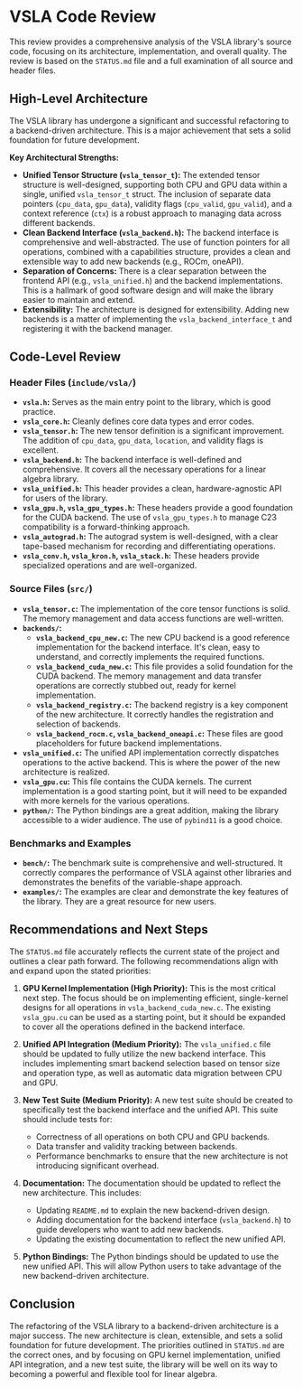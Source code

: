 
# VSLA Code Review

This review provides a comprehensive analysis of the VSLA library's source code, focusing on its architecture, implementation, and overall quality. The review is based on the `STATUS.md` file and a full examination of all source and header files.

## High-Level Architecture

The VSLA library has undergone a significant and successful refactoring to a backend-driven architecture. This is a major achievement that sets a solid foundation for future development.

**Key Architectural Strengths:**

*   **Unified Tensor Structure (`vsla_tensor_t`):** The extended tensor structure is well-designed, supporting both CPU and GPU data within a single, unified `vsla_tensor_t` struct. The inclusion of separate data pointers (`cpu_data`, `gpu_data`), validity flags (`cpu_valid`, `gpu_valid`), and a context reference (`ctx`) is a robust approach to managing data across different backends.
*   **Clean Backend Interface (`vsla_backend.h`):** The backend interface is comprehensive and well-abstracted. The use of function pointers for all operations, combined with a capabilities structure, provides a clean and extensible way to add new backends (e.g., ROCm, oneAPI).
*   **Separation of Concerns:** There is a clear separation between the frontend API (e.g., `vsla_unified.h`) and the backend implementations. This is a hallmark of good software design and will make the library easier to maintain and extend.
*   **Extensibility:** The architecture is designed for extensibility. Adding new backends is a matter of implementing the `vsla_backend_interface_t` and registering it with the backend manager.

## Code-Level Review

### Header Files (`include/vsla/`)

*   **`vsla.h`:** Serves as the main entry point to the library, which is good practice.
*   **`vsla_core.h`:** Cleanly defines core data types and error codes.
*   **`vsla_tensor.h`:** The new tensor definition is a significant improvement. The addition of `cpu_data`, `gpu_data`, `location`, and validity flags is excellent.
*   **`vsla_backend.h`:** The backend interface is well-defined and comprehensive. It covers all the necessary operations for a linear algebra library.
*   **`vsla_unified.h`:** This header provides a clean, hardware-agnostic API for users of the library.
*   **`vsla_gpu.h`, `vsla_gpu_types.h`:** These headers provide a good foundation for the CUDA backend. The use of `vsla_gpu_types.h` to manage C23 compatibility is a forward-thinking approach.
*   **`vsla_autograd.h`:** The autograd system is well-designed, with a clear tape-based mechanism for recording and differentiating operations.
*   **`vsla_conv.h`, `vsla_kron.h`, `vsla_stack.h`:** These headers provide specialized operations and are well-organized.

### Source Files (`src/`)

*   **`vsla_tensor.c`:** The implementation of the core tensor functions is solid. The memory management and data access functions are well-written.
*   **`backends/`:**
    *   **`vsla_backend_cpu_new.c`:** The new CPU backend is a good reference implementation for the backend interface. It's clean, easy to understand, and correctly implements the required functions.
    *   **`vsla_backend_cuda_new.c`:** This file provides a solid foundation for the CUDA backend. The memory management and data transfer operations are correctly stubbed out, ready for kernel implementation.
    *   **`vsla_backend_registry.c`:** The backend registry is a key component of the new architecture. It correctly handles the registration and selection of backends.
    *   **`vsla_backend_rocm.c`, `vsla_backend_oneapi.c`:** These files are good placeholders for future backend implementations.
*   **`vsla_unified.c`:** The unified API implementation correctly dispatches operations to the active backend. This is where the power of the new architecture is realized.
*   **`vsla_gpu.cu`:** This file contains the CUDA kernels. The current implementation is a good starting point, but it will need to be expanded with more kernels for the various operations.
*   **`python/`:** The Python bindings are a great addition, making the library accessible to a wider audience. The use of `pybind11` is a good choice.

### Benchmarks and Examples

*   **`bench/`:** The benchmark suite is comprehensive and well-structured. It correctly compares the performance of VSLA against other libraries and demonstrates the benefits of the variable-shape approach.
*   **`examples/`:** The examples are clear and demonstrate the key features of the library. They are a great resource for new users.

## Recommendations and Next Steps

The `STATUS.md` file accurately reflects the current state of the project and outlines a clear path forward. The following recommendations align with and expand upon the stated priorities:

1.  **GPU Kernel Implementation (High Priority):** This is the most critical next step. The focus should be on implementing efficient, single-kernel designs for all operations in `vsla_backend_cuda_new.c`. The existing `vsla_gpu.cu` can be used as a starting point, but it should be expanded to cover all the operations defined in the backend interface.

2.  **Unified API Integration (Medium Priority):** The `vsla_unified.c` file should be updated to fully utilize the new backend interface. This includes implementing smart backend selection based on tensor size and operation type, as well as automatic data migration between CPU and GPU.

3.  **New Test Suite (Medium Priority):** A new test suite should be created to specifically test the backend interface and the unified API. This suite should include tests for:
    *   Correctness of all operations on both CPU and GPU backends.
    *   Data transfer and validity tracking between backends.
    *   Performance benchmarks to ensure that the new architecture is not introducing significant overhead.

4.  **Documentation:** The documentation should be updated to reflect the new architecture. This includes:
    *   Updating `README.md` to explain the new backend-driven design.
    *   Adding documentation for the backend interface (`vsla_backend.h`) to guide developers who want to add new backends.
    *   Updating the existing documentation to reflect the new unified API.

5.  **Python Bindings:** The Python bindings should be updated to use the new unified API. This will allow Python users to take advantage of the new backend-driven architecture.

## Conclusion

The refactoring of the VSLA library to a backend-driven architecture is a major success. The new architecture is clean, extensible, and sets a solid foundation for future development. The priorities outlined in `STATUS.md` are the correct ones, and by focusing on GPU kernel implementation, unified API integration, and a new test suite, the library will be well on its way to becoming a powerful and flexible tool for linear algebra.
